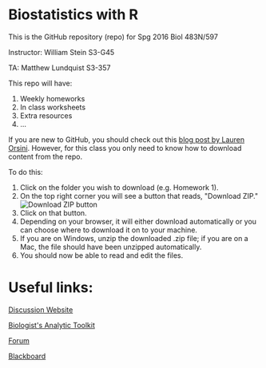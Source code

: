 # Biostatistics with R

This is the GitHub repository (repo) for Spg 2016 Biol 483N/597

Instructor: William Stein S3-G45

TA: Matthew Lundquist S3-357

This repo will have:

1. Weekly homeworks
2. In class worksheets
3. Extra resources
4. ...

If you are new to GitHub, you should check out this [blog post by Lauren Orsini](http://readwrite.com/2013/09/30/understanding-github-a-journey-for-beginners-part-1). However, for this class you only need to know how to download content from the repo. 

To do this:

1. Click on the folder you wish to download (e.g. Homework 1).
2. On the top right corner you will see a button that reads, "Download ZIP." ![Download ZIP button]()
3. Click on that button.
4. Depending on your browser, it will either download automatically or you can choose where to download it on to your machine.
5. If you are on Windows, unzip the downloaded .zip file; if you are on a Mac, the file should have been unzipped automatically. 
6. You should now be able to read and edit the files.

# Useful links:

[Discussion Website](http://bingweb.binghamton.edu/~mlundqu1/biostats/)

[Biologist's Analytic Toolkit](http://biotoolbox.binghamton.edu)

[Forum](http://harvey.binghamton.edu/~mlundqu1/forum/)

[Blackboard](https://blackboard.binghamton.edu)


